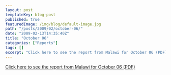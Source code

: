 ```yaml
---
layout: post
templateKey: blog-post
published: true
featuredImage: /img/blog/default-image.jpg
path: "/posts/2009/02/october-06/"
date: "2009-02-13T14:35:40Z"
title: "October 06"
categories: ["Reports"]
tags: []
excerpt: "Click here to see the report from Malawi for October 06 (PDF)"
---
```


[Click here to see the report from Malawi for October 06 (PDF)](/pdfs/reports/Landirani%20Report%20October%202006.pdf)